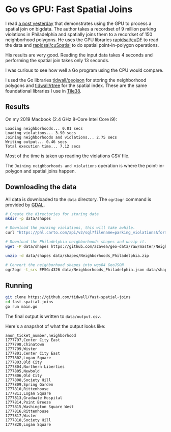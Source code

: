 # Go vs GPU: Fast Spatial Joins

I read [a post yesterday](https://medium.com/swlh/how-to-perform-fast-and-powerful-geospatial-data-analysis-with-gpu-48f16a168b10) that demonstrates using the GPU to process a spatial join on bigdata.
The author takes a recordset of 9 million parking violations in Philadelphia and spatially joins them to a recordset of 150 neighborhood polygons.
He uses the GPU libraries [rapidsai/cuDF](https://github.com/rapidsai/cudf) to read the data and [rapidsai/cuSpatial](https://github.com/rapidsai/cuspatial) to do spatial point-in-polygon operations.

His results are very good. Reading the input data takes 4 seconds and performing the spatial join takes only 13 seconds.

I was curious to see how well a Go program using the CPU would compare.

I used the Go libraries [tidwall/geojson](https://github.com/tidwall/geojson) for storing the neighborhood polygons and [tidwall/rtree](https://github.com/tidwall/rtree) for the spatial index. These are the same foundational libraries I use in [Tile38](https://github.com/tidwall/tile38).


## Results

On my 2019 Macbook (2.4 GHz 8-Core Intel Core i9):

```
Loading neighborhoods... 0.01 secs
Loading violations... 3.90 secs
Joining neighborhoods and violations... 2.75 secs
Writing output... 0.46 secs
Total execution time... 7.12 secs
```

Most of the time is taken up reading the violations CSV file.

The `Joining neighborhoods and violations` operation is where the point-in-polygon and spatial joins happen.

## Downloading the data

All data is downloaded to the `data` directory.
The `ogr2ogr` command is provided by [GDAL](https://gdal.org).

```sh
# Create the directories for storing data
mkdir -p data/shapes

# Download the parking violations, this will take awhile.
curl "https://phl.carto.com/api/v2/sql?filename=parking_violations&format=csv&skipfields=cartodb_id,the_geom,the_geom_webmercator&q=SELECT%20*%20FROM%20parking_violations%20WHERE%20issue_datetime%20%3E=%20%272012-01-01%27%20AND%20issue_datetime%20%3C%20%272017-12-31%27" > data/phl_parking.csv

# Download the Philadelphia neighborhoods shapes and unzip it.
wget -P data/shapes https://github.com/azavea/geo-data/raw/master/Neighborhoods_Philadelphia/Neighborhoods_Philadelphia.zip 

unzip -d data/shapes data/shapes/Neighborhoods_Philadelphia.zip

# Convert the neighborhood shapes into wgs84 GeoJSON
ogr2ogr -t_srs EPSG:4326 data/Neighborhoods_Philadelphia.json data/shapes/Neighborhoods_Philadelphia.shp
```

## Running 

```sh
git clone https://github.com/tidwall/fast-spatial-joins
cd fast-spatial-joins
go run main.go
```

The final output is written to `data/output.csv`.

Here's a snapshot of what the output looks like:

```
anon_ticket_number,neighborhood
1777797,Center City East
1777798,Chinatown
1777799,Wister
1777801,Center City East
1777802,Logan Square
1777803,Old City
1777804,Northern Liberties
1777805,Newbold
1777806,Old City
1777808,Society Hill
1777809,Spring Garden
1777810,Rittenhouse
1777811,Logan Square
1777813,Graduate Hospital
1777814,Point Breeze
1777815,Washington Square West
1777816,Rittenhouse
1777817,Wister
1777818,Society Hill
1777820,Logan Square
```
